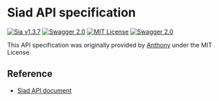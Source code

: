 # Siad API specification
[![Sia v1.3.7](https://img.shields.io/badge/Sia-v1.3.7-brightgreen.svg)](https://gitlab.com/NebulousLabs/Sia)
[![Swagger 2.0](https://img.shields.io/badge/Swagger-v2.0-brightgreen.svg)](https://swagger.io/)
[![MIT License](https://img.shields.io/badge/license-MIT-blue.svg?style=flat)](LICENSE)
[![Swagger 2.0](http://online.swagger.io/validator?url=https%3A%2F%2Fraw.githubusercontent.com%2Fjkawamoto%2Fsia-swagger%2Fmaster%2Fswagger.yaml)](https://swagger.io/)

This API specification was originally provided by [Anthony](https://github.com/antgeo) under the MIT License.

## Reference
- [Siad API document](https://sia.tech/docs/)
